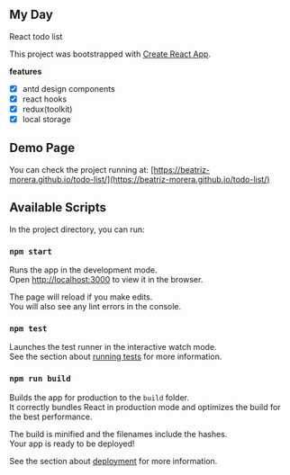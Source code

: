 ## My Day

React todo list

This project was bootstrapped with [Create React App](https://github.com/facebook/create-react-app).

**features**

- [x] antd design components
- [x] react hooks
- [x] redux(toolkit)
- [x] local storage

## Demo Page

You can check the project running at:
[https://beatriz-morera.github.io/todo-list/](https://beatriz-morera.github.io/todo-list/)

## Available Scripts

In the project directory, you can run:

### `npm start`

Runs the app in the development mode.<br />
Open [http://localhost:3000](http://localhost:3000) to view it in the browser.

The page will reload if you make edits.<br />
You will also see any lint errors in the console.

### `npm test`

Launches the test runner in the interactive watch mode.<br />
See the section about [running tests](https://facebook.github.io/create-react-app/docs/running-tests) for more information.

### `npm run build`

Builds the app for production to the `build` folder.<br />
It correctly bundles React in production mode and optimizes the build for the best performance.

The build is minified and the filenames include the hashes.<br />
Your app is ready to be deployed!

See the section about [deployment](https://facebook.github.io/create-react-app/docs/deployment) for more information.
